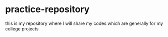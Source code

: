 # practice-repository
this is my repository where I will share my codes which are generally for my college projects 
